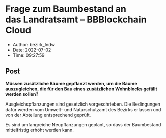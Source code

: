 # Frage zum Baumbestand an das Landratsamt &#8211; BBBlockchain Cloud

- Author: bezirk_lndw
- Date: 2022-07-02
- Time: 09:27:59

## Post


<p><strong>Müssen zusätzliche Bäume gepflanzt werden, um die Bäume auszugleichen, die für den Bau eines zusätzlichen Wohnblocks gefällt werden sollen? </strong></p>



<p>Ausgleichspflanzungen sind gesetzlich vorgeschrieben. Die Bedingungen dafür werden vom Umwelt- und Naturschutzamt des Bezirks erlassen und von der Abteilung entsprechend geprüft. </p>



<p>Es sind umfangreiche Neupflanzungen geplant, so dass der Baumbestand mittelfristig erhöht werden kann.</p>
